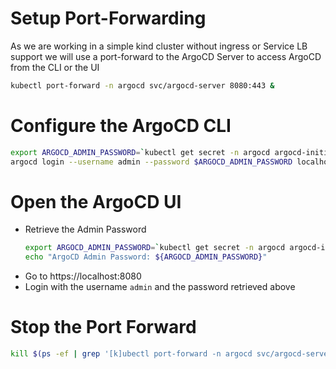 # Setup Port-Forwarding
As we are working in a simple kind cluster without ingress or Service LB support we will use a port-forward to the ArgoCD Server to access ArgoCD from the CLI or the UI
```bash
kubectl port-forward -n argocd svc/argocd-server 8080:443 &
```

# Configure the ArgoCD CLI
```bash
export ARGOCD_ADMIN_PASSWORD=`kubectl get secret -n argocd argocd-initial-admin-secret -o jsonpath='{.data.password}' | base64 --decode`
argocd login --username admin --password $ARGOCD_ADMIN_PASSWORD localhost:8080 --insecure
```

# Open the ArgoCD UI
* Retrieve the Admin Password
  ```bash
  export ARGOCD_ADMIN_PASSWORD=`kubectl get secret -n argocd argocd-initial-admin-secret -o jsonpath='{.data.password}' | base64 --decode`
  echo "ArgoCD Admin Password: ${ARGOCD_ADMIN_PASSWORD}"
  ```
* Go to https://localhost:8080
* Login with the username `admin` and the password retrieved above

# Stop the Port Forward
```bash
kill $(ps -ef | grep '[k]ubectl port-forward -n argocd svc/argocd-server' | awk '{print $2}')
```

